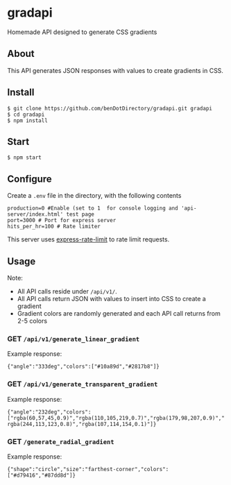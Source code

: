 
# gradapi
Homemade API designed to generate CSS gradients

## About
This API generates JSON responses with values to create gradients in CSS. 

## Install
```
$ git clone https://github.com/benDotDirectory/gradapi.git gradapi
$ cd gradapi
$ npm install
```

## Start
```$ npm start```

## Configure
Create a ```.env``` file in the directory, with the following contents
```
production=0 #Enable (set to 1  for console logging and 'api-server/index.html' test page
port=3000 # Port for express server
hits_per_hr=100 # Rate limiter
```


This server uses [express-rate-limit](https://www.npmjs.com/package/express-rate-limit) to rate limit requests. 

## Usage
Note:
- All API calls reside under ```/api/v1/```.
- All API calls return JSON with values to insert into CSS to create a gradient
- Gradient colors are randomly generated and each API call returns from 2-5 colors

### GET ```/api/v1/generate_linear_gradient```
Example response: 

```{"angle":"333deg","colors":["#10a89d","#2817b8"]}```


### GET ```/api/v1/generate_transparent_gradient```
Example response:

```{"angle":"232deg","colors":["rgba(60,57,45,0.9)","rgba(110,105,219,0.7)","rgba(179,98,207,0.9)","rgba(244,113,123,0.8)","rgba(107,114,154,0.1)"]}```


### GET ```/generate_radial_gradient```
Example response:

```{"shape":"circle","size":"farthest-corner","colors":["#d79416","#87dd8d"]}```


